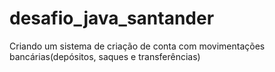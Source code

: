 # desafio_java_santander
Criando um sistema de criação de conta com movimentações bancárias(depósitos, saques e transferências)
